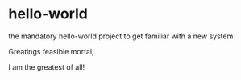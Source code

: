 # hello-world
the mandatory hello-world project to get familiar with a new system

Greatings feasible mortal,

I am the greatest of all!

